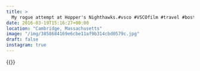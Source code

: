 ```yaml
---
title: >
  My rogue attempt at Hopper's Nighthawks.#vsco #VSCOfilm #travel #boston #night #streetphotography
date: 2016-03-19T15:16:27+00:00
location: "Cambridge, Massachusetts"
image: "/img/3858684169e6cbe11af9b314cbd0579c.jpg"
draft: false
instagram: true
---
```


{{<photo src="/img/3858684169e6cbe11af9b314cbd0579c.jpg">}}
